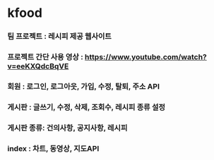 # kfood
### 팀 프로젝트 : 레시피 제공 웹사이트

### 프로젝트 간단 사용 영상 : https://www.youtube.com/watch?v=eeKXQdcBqVE

### 회원 : 로그인, 로그아웃, 가입, 수정, 탈퇴, 주소 API

### 게시판 : 글쓰기, 수정, 삭제, 조회수, 레시피 종류 설정

### 게시판 종류: 건의사항, 공지사항, 레시피

### index : 차트, 동영상, 지도API 
